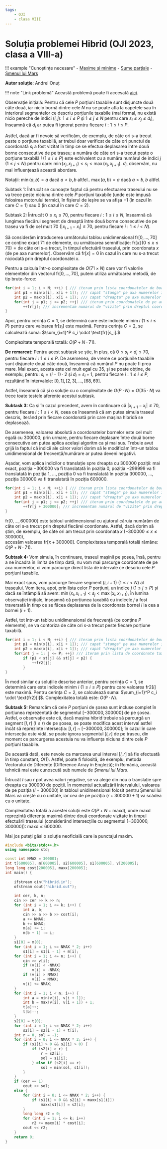 ```yaml
---
tags:
    - OJI
    - clasa VIII
---
```


# Soluția problemei Hibrid (OJI 2023, clasa a VIII-a)

!!! example "Cunoștințe necesare"
    - [Maxime și minime](https://edu.roalgo.ro/usor/maxime-minime/)
    - [Sume parțiale](https://edu.roalgo.ro/usor/partial-sums/)
    - [Șmenul lui Mars](https://edu.roalgo.ro/usor/partial-sums/#smenul-lui-mars)

**Autor soluție**: Andrei Onuț

!!! note "Link problemă"
    Această problemă poate fi accesată [aici](https://kilonova.ro/problems/515/).

Observație inițială: Pentru că cele $P$ porțiuni taxabile sunt disjuncte două câte două, iar nicio bornă dintre cele $N$ nu se poate afla la capetele sau în interiorul segmentelor ce descriu porțiunile taxabile (mai formal, nu există nicio pereche de indici $(i, j)$: $1 \leq i \leq P$ și $1 \leq j \leq N$ pentru care $s_i \leq x_j \leq d_i$), înseamnă că $d_i$ ar putea fi ignorat pentru fiecare $i: 1 \leq i \leq P$.  

Astfel, dacă ar fi nevoie să verificăm, de exemplu, de câte ori s-a trecut peste o porțiune taxabilă, ar trebui doar verificat de câte ori punctul de coordonată $s_i$ a fost vizitat în timp ce se efectua deplasarea între două borne consecutive de pe traseu; a număra de câte ori s-a trecut peste o porțiune taxabilă $i$ $(1 \leq i \leq P)$ este echivalent cu a număra numărul de indici $j$ $(1 \leq j < N)$ pentru care: $\min(x_j, x_{j+1}) < s_i < \max(x_j, x_{j+1}).$ $d_i$, observăm, nu mai influențează această abordare.  

Notații: $\min(a, b) = a \ \text{dacă} \ a < b, b \ \text{altfel.}$. $\max(a, b) = a \ \text{dacă} \ a > b, b \ \text{altfel.}$

Subtask $1$: Întrucât se cunoaște faptul că pentru efectuarea traseului nu se va trece peste niciuna dintre cele $P$ porțiuni taxabile (unde este impusă folosirea motorului termic), în fișierul de ieșire se va afișa $-1$ (în cazul în care $C = 1$) sau $0$ (în cazul în care $C = 2$).  

Subtask 2: Întrucât $0 \leq x_i \leq 70$, pentru fiecare $i: 1 \leq i \leq N$, înseamnă că lungimea fiecărui segment de dreaptă între două borne consecutive de pe traseu va fi de cel mult $70$ ($|x_{i+1} - x_i| \leq 70$, pentru fiecare $i: 1 \leq i < N$).  

Să considerăm introducerea următorului tablou unidimensional $\text{fr}[0, \ldots, 70]$ ce conține exact $71$ de elemente, cu următoarea semnificație: $\text{fr}[x] \, (0 \leq x \leq 70) = \text{de câte ori s-a trecut, în timpul efectuării traseului, prin coordonata } x \text{ (de pe axa numerelor)}$. Observăm că $\text{fr}[x] = 0$ în cazul în care nu s-a trecut niciodată prin dreptul coordonatei $x$.  

Pentru a calcula într-o complexitate de $O(71 \times N)$ care vor fi valorile elementelor din vectorul $\text{fr}[0, \ldots, 70]$, putem utiliza următoarea metodă, de tip brute-force:  

```cpp
for(int i = 1; i < N; ++i) { /// iteram prin lista coordonatelor de borne
    int p1 = min(x[i], x[i + 1]); /// capat "stanga" pe axa numerelor intregi
    int p2 = max(x[i], x[i + 1]); /// capat "dreapta" pe axa numerelor intregi
    for(int j = p1; j <= p2; ++j) /// iteram prin coordonatele de pe axa numerelor
        ++fr[j]; /// incrementam numarul de "vizite" prin dreptul coordonatei j
}
```
Apoi, pentru cerința $C = 1$, se determină care este indicele minim $i$ $(1 \leq i \leq P)$ pentru care valoarea $\text{fr}[s_i]$ este maximă. Pentru cerința $C = 2$, se calculează suma: $\sum_{i=1}^P c_i \cdot \text{fr}[s_i].$

Complexitate temporală totală: $O(P + N \cdot 71)$.  

**De remarcat:** Pentru acest subtask se știe, în plus, că $0 \leq s_i < d_i \leq 70$, pentru fiecare $i: 1 \leq i \leq P$. De asemenea, de vreme ce porțiunile taxabile sunt disjuncte două câte două, înseamnă că numărul $P$ nu poate fi prea mare. Mai exact, acesta este cel mult egal cu $35$, și se poate obține, de exemplu, pentru: $s_i = (i - 1) \cdot 2$ și $d_i = s_i + 1$, pentru fiecare $i: 1 \leq i \leq P$, rezultând în intervalele: $[0, 1], [2, 3], \ldots, [68, 69]$.  

Astfel, înseamnă că și o soluție cu o complexitate de $O(P \cdot N) = O(35 \cdot N)$ va trece toate testele aferente acestui subtask.  

**Subtask 3:** Ca și în cazul precedent, avem în continuare că $|x_{i+1} - x_i| \leq 70$, pentru fiecare $i: 1 \leq i < N$, ceea ce înseamnă că am putea simula traseul descris, iterând prin fiecare coordonată prin care mașina hibridă se deplasează.  

De asemenea, valoarea absolută a coordonatelor bornelor este cel mult egală cu $300000$; prin urmare, pentru fiecare deplasare între două borne consecutive am putea aplica același algoritm ca și mai sus. Trebuie avut grijă la faptul că indicii ale căror valori dorim să le modificăm într-un tablou unidimensional de frecvență/numărare ar putea deveni negativi.  

Așadar, vom aplica indicilor o translație spre dreapta cu $300000$ poziții: mai exact, poziția $-300000$ va fi translatată în poziția $0$, poziția $-299999$ va fi translatată în poziția $1$, ..., poziția $0$ va fi translatată în poziția $300000$, ..., poziția $300000$ va fi translatată în poziția $600000$.  

```cpp
for(int i = 1; i < N; ++i) { /// iteram prin lista coordonatelor de borne
    int p1 = min(x[i], x[i + 1]); /// capat "stanga" pe axa numerelor intregi
    int p2 = max(x[i], x[i + 1]); /// capat "dreapta" pe axa numerelor intregi
    for(int j = p1; j <= p2; ++j) /// iteram prin coordonatele de pe axa numerelor
        ++fr[j + 300000]; /// incrementam numarul de "vizite" prin dreptul coordonatei j
}
```

$\text{fr}[0, \ldots, 600000]$ este tabloul unidimensional cu ajutorul căruia numărăm de câte ori s-a trecut prin dreptul fiecărei coordonate. Astfel, dacă dorim să știm, de exemplu, de câte ori am trecut prin coordonata $x$ $(-300000 \leq x \leq 300000)$,  
accesăm valoarea $\text{fr}[x + 300000]$. Complexitatea temporală totală rămâne: $O(P + N \cdot 71)$.  

**Subtask 4:**  Vom simula, în continuare, traseul mașinii pe șosea, însă, pentru a ne încadra în limita de timp dată, nu vom mai parcurge coordonate de pe axa numerelor, ci vom parcurge direct lista de intervale ce descriu cele $P$ porțiuni taxabile.  

Mai exact spus, vom parcurge fiecare segment $(i, i + 1)$ $(1 \leq i < N)$ al traseului. Vom itera, apoi, prin lista celor $P$ porțiuni, un indice $j$ $(1 \leq j \leq P)$ și dacă se întâmplă să avem: $\min(x_i, x_{i+1}) < s_j < \max(x_i, x_{i+1})$, în lumina observației inițiale, înseamnă că porțiunea taxabilă cu indicele $j$ a fost traversată în timp ce se făcea deplasarea de la coordonata bornei $i$ la cea a bornei $(i + 1)$.  

Astfel, tot într-un tablou unidimensional de frecvență (ce conține $P$ elemente), se va contoriza de câte ori s-a trecut peste fiecare porțiune taxabilă.  

```cpp
for(int i = 1; i < N; ++i) { /// iteram prin lista coordonatelor de borne
    int p1 = min(x[i], x[i + 1]); /// capat "stanga" pe axa numerelor intregi
    int p2 = max(x[i], x[i + 1]); /// capat "dreapta" pe axa numerelor intregi
    for(int j = 1; j <= P; ++j) /// iteram prin lista de coordonate taxabile
        if (p1 < st[j] && st[j] < p2) {
            ++fr2[j];
        }
}
```

În mod similar cu soluțiile descrise anterior, pentru cerința $C = 1$, se determină care este indicele minim $i$ $(1 \leq i \leq P)$ pentru care valoarea $\text{fr2}[i]$ este maximă. Pentru cerința $C = 2$, se calculează suma: $\sum_{i=1}^P c_i \cdot \text{fr2}[i]$. Complexitatea totală este: $O(P \cdot N)$.  

**Subtask 5:** Remarcăm că cele $P$ porțiuni de șosea sunt incluse complet în porțiunea reprezentată de segmentul $[-300000, 300000]$ de pe șosea. Astfel, o observație este că, dacă mașina hibrid trebuie să parcurgă un segment  $[l, r]$ $(l \leq r)$ de pe șosea, se poate modifica acest interval astfel încât să reprezinte intersecția: $[l, r] \cap [-300000, 300000];$  în cazul în care intersecția este vidă, se poate ignora segmentul $[l, r]$ de pe traseu, din moment ce parcurgerea acestuia nu va influența niciuna dintre cele $P$ porțiuni taxabile.  

De această dată, este nevoie ca marcarea unui interval $[l, r]$ să fie efectuată în timp constant, $O(1)$. Astfel, poate fi folosită, de exemplu, metoda Vectorului de Diferențe (Difference Array în Engleză); în România, această tehnică mai este cunoscută sub numele de *Șmenul lui Mars*.  

Întrucât $l$ sau $r$ pot avea valori negative, se va alege din nou o translație spre dreapta cu $300000$ de poziții. În momentul actualizării intervalului, valoarea de pe poziția $(l + 300000)$ în tabloul unidimensional folosit pentru Șmenul lui Mars va crește cu o unitate, iar cea de pe poziția $(r + 300000 + 1)$ va scădea cu o unitate.  

Complexitatea totală a acestei soluții este $O(P + N + \text{maxd})$, unde $\text{maxd}$ reprezintă diferența maximă dintre două coordonate vizitate în timpul efectuării traseului (considerând intersecțiile cu segmentul $[-300000, 300000]$): $\text{maxd} \leq 600000$.

Mai jos puteți găsi o soluție neoficială care ia punctajul maxim.

```cpp
#include <bits/stdc++.h>
using namespace std;

const int NMAX = 300001;
int t[600005], m[600005], s2[600005], s1[600005], v[200005];
long long cost[200005], maxx[200005];
int main() {
    
    ifstream cin("hibrid.in");
    ofstream cout("hibrid.out");
    
    int cer, k, n;
    cin >> cer >> k >> n;
    for (int i = 1; i <= k; i++) {
        int a, b;
        cin >> a >> b >> cost[i];
        a += NMAX;
        b += NMAX;
        m[a] += i;
        m[b + 1] -= i;
    }
    s1[0] = m[0];
    for (int i = 1; i <= NMAX * 2; i++)
        s1[i] = s1[i - 1] + m[i];
    for (int i = 1; i <= n; i++) {
        cin >> v[i];
        if (v[i] < -NMAX)
            v[i] = -NMAX;
        if (v[i] > NMAX)
            v[i] = NMAX;
        v[i] += NMAX;
    }
    for (int i = 1; i < n; i++) {
        int a = min(v[i], v[i + 1]);
        int b = max(v[i], v[i + 1]) + 1;
        t[a]++;
        t[b]--;
    }
    s2[0] = t[0];
    for (int i = 1; i <= NMAX * 2; i++)
        s2[i] = s2[i - 1] + t[i];
    int r = 0, sol = -1;
    for (int i = 0; i <= NMAX * 2; i++) {
        if (s1[i] > 0 && s2[i] > 0) {
            if (s2[i] > r) {
                r = s2[i];
                sol = s1[i];
            } else if (s2[i] == r)
                sol = min(sol, s1[i]);
        }
    }
    if (cer == 1)
        cout << sol;
    else {
        for (int i = 0; i <= NMAX * 2; i++) {
            if (s1[i] > 0 && s2[i] > maxx[s1[i]])
                maxx[s1[i]] = s2[i];
        }
        long long r2 = 0;
        for (int i = 1; i <= k; i++)
            r2 += maxx[i] * cost[i];
        cout << r2;
    }
    return 0;
}
```